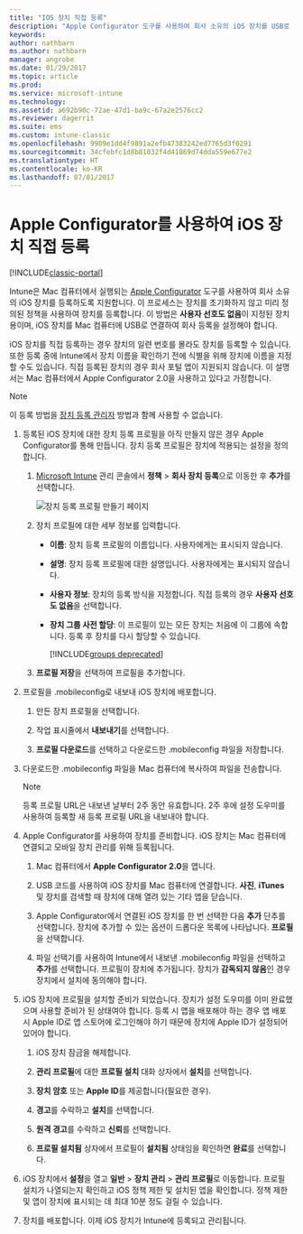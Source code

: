 ```yaml
---
title: "IOS 장치 직접 등록"
description: "Apple Configurator 도구를 사용하여 회사 소유의 iOS 장치를 USB로 Mac 컴퓨터에 연결해 미리 정의된 정책에 직접 등록합니다."
keywords: 
author: nathbarn
ms.author: nathbarn
manager: angrobe
ms.date: 01/29/2017
ms.topic: article
ms.prod: 
ms.service: microsoft-intune
ms.technology: 
ms.assetid: a692b90c-72ae-47d1-ba9c-67a2e2576cc2
ms.reviewer: dagerrit
ms.suite: ems
ms.custom: intune-classic
ms.openlocfilehash: 9909e1dd4f9891a2efb47383242ed7765d3f0291
ms.sourcegitcommit: 34cfebfc1d8b81032f4d41869d74dda559e677e2
ms.translationtype: HT
ms.contentlocale: ko-KR
ms.lasthandoff: 07/01/2017
---
```

# <a name="directly-enroll-ios-devices-by-using-apple-configurator"></a>Apple Configurator를 사용하여 iOS 장치 직접 등록

[!INCLUDE[classic-portal](../includes/classic-portal.md)]

Intune은 Mac 컴퓨터에서 실행되는 [Apple Configurator](http://go.microsoft.com/fwlink/?LinkId=518017) 도구를 사용하여 회사 소유의 iOS 장치를 등록하도록 지원합니다. 이 프로세스는 장치를 초기화하지 않고 미리 정의된 정책을 사용하여 장치를 등록합니다. 이 방법은 **사용자 선호도 없음**이 지정된 장치용이며, iOS 장치를 Mac 컴퓨터에 USB로 연결하여 회사 등록을 설정해야 합니다.

iOS 장치를 직접 등록하는 경우 장치의 일련 번호를 몰라도 장치를 등록할 수 있습니다. 또한 등록 중에 Intune에서 장치 이름을 확인하기 전에 식별을 위해 장치에 이름을 지정할 수도 있습니다. 직접 등록된 장치의 경우 회사 포털 앱이 지원되지 않습니다. 이 설명서는 Mac 컴퓨터에서 Apple Configurator 2.0을 사용하고 있다고 가정합니다.

>[!NOTE]
>이 등록 방법을 [장치 등록 관리자](enroll-corporate-owned-devices-with-the-device-enrollment-manager-in-microsoft-intune.md) 방법과 함께 사용할 수 없습니다.

1.  등록된 iOS 장치에 대한 장치 등록 프로필을 아직 만들지 않은 경우 Apple Configurator를 통해 만듭니다. 장치 등록 프로필은 장치에 적용되는 설정을 정의합니다.

    1.  [Microsoft Intune](https://manage.microsoft.com) 관리 콘솔에서 **정책** &gt; **회사 장치 등록**으로 이동한 후 **추가**를 선택합니다.

        ![장치 등록 프로필 만들기 페이지](../media/pol-sa-corp-enroll.png)

    2.  장치 프로필에 대한 세부 정보를 입력합니다.

        -   **이름**: 장치 등록 프로필의 이름입니다. 사용자에게는 표시되지 않습니다.

        -   **설명**: 장치 등록 프로필에 대한 설명입니다. 사용자에게는 표시되지 않습니다.

        -   **사용자 정보**: 장치의 등록 방식을 지정합니다. 직접 등록의 경우 **사용자 선호도 없음**을 선택합니다.

        -   **장치 그룹 사전 할당**: 이 프로필이 있는 모든 장치는 처음에 이 그룹에 속합니다. 등록 후 장치를 다시 할당할 수 있습니다.

            [!INCLUDE[groups deprecated](../includes/group-deprecation.md)]

    3.  **프로필 저장**을 선택하여 프로필을 추가합니다.

5.  프로필을 .mobileconfig로 내보내 iOS 장치에 배포합니다.

    1.   만든 장치 프로필을 선택합니다.

    2.   작업 표시줄에서 **내보내기**를 선택합니다.

    3.   **프로필 다운로드**를 선택하고 다운로드한 .mobileconfig 파일을 저장합니다.

6.  다운로드한 .mobileconfig 파일을 Mac 컴퓨터에 복사하여 파일을 전송합니다.
    > [!NOTE]
    > 등록 프로필 URL은 내보낸 날부터 2주 동안 유효합니다. 2주 후에 설정 도우미를 사용하여 등록할 새 등록 프로필 URL을 내보내야 합니다.

7.  Apple Configurator를 사용하여 장치를 준비합니다. iOS 장치는 Mac 컴퓨터에 연결되고 모바일 장치 관리를 위해 등록됩니다.

    1.  Mac 컴퓨터에서 **Apple Configurator 2.0**을 엽니다.

    2.  USB 코드를 사용하여 iOS 장치를 Mac 컴퓨터에 연결합니다. **사진**, **iTunes** 및 장치를 검색할 때 장치에 대해 열려 있는 기타 앱을 닫습니다.

    3.  Apple Configurator에서 연결된 iOS 장치를 한 번 선택한 다음 **추가** 단추를 선택합니다. 장치에 추가할 수 있는 옵션이 드롭다운 목록에 나타납니다. **프로필**을 선택합니다.

    4.  파일 선택기를 사용하여 Intune에서 내보낸 .mobileconfig 파일을 선택하고 **추가**를 선택합니다. 프로필이 장치에 추가됩니다.  장치가 **감독되지 않음**인 경우 장치에서 설치에 동의해야 합니다.

8.  iOS 장치에 프로필을 설치할 준비가 되었습니다. 장치가 설정 도우미를 이미 완료했으며 사용할 준비가 된 상태여야 합니다. 등록 시 앱을 배포해야 하는 경우 앱 배포 시 Apple ID로 앱 스토어에 로그인해야 하기 때문에 장치에 Apple ID가 설정되어 있어야 합니다.

    1.  iOS 장치 잠금을 해제합니다.

    2.  **관리 프로필**에 대한 **프로필 설치** 대화 상자에서 **설치**를 선택합니다.

    3.  **장치 암호** 또는 **Apple ID**를 제공합니다(필요한 경우).

    4.  **경고**를 수락하고 **설치**를 선택합니다.

    5.  **원격 경고**를 수락하고 **신뢰**를 선택합니다.

    6.  **프로필 설치됨** 상자에서 프로필이 **설치됨** 상태임을 확인하면 **완료**를 선택합니다.

9.  iOS 장치에서 **설정**을 열고 **일반** &gt; **장치 관리** &gt; **관리 프로필**로 이동합니다. 프로필 설치가 나열되는지 확인하고 iOS 정책 제한 및 설치된 앱을 확인합니다. 정책 제한 및 앱이 장치에 표시되는 데 최대 10분 정도 걸릴 수 있습니다.

10.  장치를 배포합니다. 이제 iOS 장치가 Intune에 등록되고 관리됩니다.
